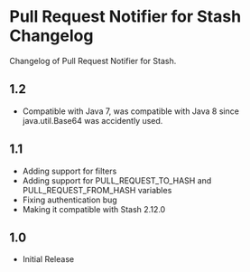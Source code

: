 # Pull Request Notifier for Stash Changelog

Changelog of Pull Request Notifier for Stash.

## 1.2
* Compatible with Java 7, was compatible with Java 8 since java.util.Base64 was accidently used.

## 1.1

* Adding support for filters
* Adding support for PULL_REQUEST_TO_HASH and PULL_REQUEST_FROM_HASH variables
* Fixing authentication bug
* Making it compatible with Stash 2.12.0

## 1.0

* Initial Release

